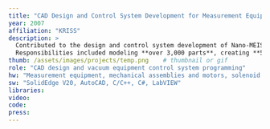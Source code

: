 ```yaml
---
title: "CAD Design and Control System Development for Measurement Equipment"
year: 2007
affiliation: "KRISS"
description: >
  Contributed to the design and control system development of Nano-MEIS (Medium Energy Ion Scattering) and MALDI-SIMS (Matrix-Assisted Laser Desorption/Ionization–Secondary Ion Mass Spectrometry) equipment.  
  Responsibilities included modeling **over 3,000 parts**, creating **500+ detailed 2D fabrication drawings**, assembling machined components, programming control mechanisms for vacuum sample handling, and developing solenoid valve control software for the vacuum system.
thumb: /assets/images/projects/temp.png    # thumbnail or gif
role: "CAD design and vacuum equipment control system programming"
hw: "Measurement equipment, mechanical assemblies and motors, solenoid valves, vacuum pumps and systems"
sw: "SolidEdge V20, AutoCAD, C/C++, C#, LabVIEW"
libraries:
video:
code:
press:
---
```

